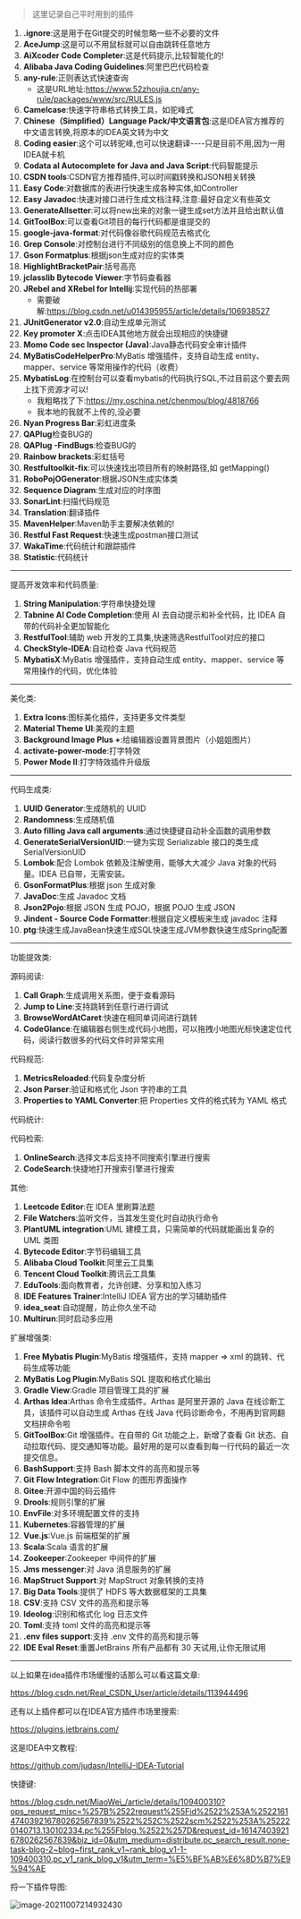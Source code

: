 > 这里记录自己平时用到的插件	

1. **.ignore**:这是用于在Git提交的时候忽略一些不必要的文件
2. **AceJump**:这是可以不用鼠标就可以自由跳转任意地方
3. **AiXcoder Code Completer**:这是代码提示,比较智能化的!
4. **Alibaba Java Coding Guidelines**:阿里巴巴代码检查
5. **any-rule**:正则表达式快速查询
   - 这是URL地址:https://www.52zhoujia.cn/any-rule/packages/www/src/RULES.js
6. **Camelcase**:快速字符串格式转换工具，如驼峰式
7. **Chinese（Simplified）Language Pack/中文语言包**:这是IDEA官方推荐的中文语言转换,将原本的IDEA英文转为中文
8. **Coding easier**:这个可以转驼峰,也可以快速翻译----只是目前不用,因为一用IDEA就卡机
9. **Codata al Autocomplete for Java and Java Script**:代码智能提示
10. **CSDN tools**:CSDN官方推荐插件,可以时间戳转换和JSON相关转换
11. **Easy Code**:对数据库的表进行快速生成各种实体,如Controller
12. **Easy Javadoc**:快速对接口进行生成文档注释,注意:最好自定义有些英文
13. **GenerateAllsetter**:可以将new出来的对象一键生成set方法并且给出默认值
14. **GitToolBox**:可以查看Git项目的每行代码都是谁提交的
15. **google-java-format**:对代码像谷歌代码规范去格式化
16. **Grep Console**:对控制台进行不同级别的信息换上不同的颜色
17. **Gson Formatplus**:根据json生成对应的实体类
18. **HighlightBracketPair**:括号高亮
19. **jclasslib Bytecode Viewer**:字节码查看器
20. **JRebel and XRebel for Intellij**:实现代码的热部署
    - 需要破解:https://blog.csdn.net/u014395955/article/details/106938527
21. **JUnitGenerator v2.0**:自动生成单元测试
22. **Key promoter X**:点击IDEA其他地方就会出现相应的快捷键
23. **Momo Code sec Inspector (Java)**:Java静态代码安全审计插件
24. **MyBatisCodeHelperPro**:MyBatis 增强插件，支持自动生成 entity、mapper、service 等常用操作的代码（收费）
25. **MybatisLog**:在控制台可以查看mybatis的代码执行SQL,不过目前这个要去网上找下资源才可以!
    - 我粗略找了下:https://my.oschina.net/chenmou/blog/4818766
    - 我本地的我就不上传的,没必要
26. **Nyan Progress Bar**:彩虹进度条
27. **QAPlug**检查BUG的
28. **QAPlug -FindBugs**:检查BUG的
29. **Rainbow brackets**:彩虹括号
30. **Restfultoolkit-fix**:可以快速找出项目所有的映射路径,如 getMapping()
31. **RoboPojOGenerator**:根据JSON生成实体类
32. **Sequence Diagram**:生成对应的时序图
33. **SonarLint**:扫描代码规范
34. **Translation**:翻译插件
35. **MavenHelper**:Maven助手主要解决依赖的!
36. **Restful Fast Request**:快速生成postman接口测试
37. **WakaTime**:代码统计和跟踪插件
38. **Statistic**:代码统计

------

提高开发效率和代码质量:

1. **String Manipulation**:字符串快捷处理
2. **Tabnine AI Code Completion**:使用 AI 去自动提示和补全代码，比 IDEA 自带的代码补全更加智能化
3. **RestfulTool**:辅助 web 开发的工具集,快速筛选RestfulTool对应的接口
4. **CheckStyle-IDEA**:自动检查 Java 代码规范
5. **MybatisX**:MyBatis 增强插件，支持自动生成 entity、mapper、service 等常用操作的代码，优化体验

------

美化类:

1. **Extra Icons**:图标美化插件，支持更多文件类型
2. **Material Theme UI**:美观的主题
3. **Background Image Plus +**:给编辑器设置背景图片（小姐姐图片）
4. **activate-power-mode**:打字特效
5. **Power Mode II**:打字特效插件升级版

------

代码生成类:

1. **UUID Generator**:生成随机的 UUID
2. **Randomness**:生成随机值
3. **Auto filling Java call arguments**:通过快捷键自动补全函数的调用参数
4. **GenerateSerialVersionUID**:一键为实现 Serializable 接口的类生成 SerialVersionUID
5. **Lombok**:配合 Lombok 依赖及注解使用，能够大大减少 Java 对象的代码量。IDEA 已自带，无需安装。
6. **GsonFormatPlus**:根据 json 生成对象
7. **JavaDoc**:生成 Javadoc 文档
8. **Json2Pojo**:根据 JSON 生成 POJO，根据 POJO 生成 JSON
9. **Jindent - Source Code Formatter**:根据自定义模板来生成 javadoc 注释
10. **ptg**:快速生成JavaBean快速生成SQL快速生成JVM参数快速生成Spring配置

------

功能提效类:

源码阅读:

1. **Call Graph**:生成调用关系图，便于查看源码
2. **Jump to Line**:支持跳转到任意行进行调试
3. **BrowseWordAtCaret**:快速在相同单词间进行跳转
4. **CodeGlance**:在编辑器右侧生成代码小地图，可以拖拽小地图光标快速定位代码，阅读行数很多的代码文件时非常实用

代码规范:

1. **MetricsReloaded**:代码复杂度分析
2. **Json Parser**:验证和格式化 Json 字符串的工具
3. **Properties to YAML Converter**:把 Properties 文件的格式转为 YAML 格式

代码统计:

代码检索:

1. **OnlineSearch**:选择文本后支持不同搜索引擎进行搜索
2. **CodeSearch**:快捷地打开搜索引擎进行搜索

其他:

1. **Leetcode Editor**:在 IDEA 里刷算法题
2. **File Watchers**:监听文件，当其发生变化时自动执行命令
3. **PlantUML integration**:UML 建模工具，只需简单的代码就能画出复杂的 UML 类图
4. **Bytecode Editor**:字节码编辑工具
5. **Alibaba Cloud Toolkit**:阿里云工具集
6. **Tencent Cloud Toolkit**:腾讯云工具集
7. **EduTools**:面向教育者，允许创建、分享和加入练习
8. **IDE Features Trainer**:IntelliJ IDEA 官方出的学习辅助插件
9. **idea_seat**:自动提醒，防止你久坐不动
10. **Multirun**:同时启动多应用

扩展增强类:

1. **Free Mybatis Plugin**:MyBatis 增强插件，支持 mapper => xml 的跳转、代码生成等功能
2. **MyBatis Log Plugin**:MyBatis SQL 提取和格式化输出
3. **Gradle View**:Gradle 项目管理工具的扩展
4. **Arthas Idea**:Arthas 命令生成插件。Arthas 是阿里开源的 Java 在线诊断工具，该插件可以自动生成 Arthas 在线 Java 代码诊断命令，不用再到官网翻文档拼命令啦
5. **GitToolBox**:Git 增强插件。在自带的 Git 功能之上，新增了查看 Git 状态、自动拉取代码、提交通知等功能。最好用的是可以查看到每一行代码的最近一次提交信息。
6. **BashSupport**:支持 Bash 脚本文件的高亮和提示等
7. **Git Flow Integration**:Git Flow 的图形界面操作
8. **Gitee**:开源中国的码云插件
9. **Drools**:规则引擎的扩展
10. **EnvFile**:对多环境配置文件的支持
11. **Kubernetes**:容器管理的扩展
12. **Vue.js**:Vue.js 前端框架的扩展
13. **Scala**:Scala 语言的扩展
14. **Zookeeper**:Zookeeper 中间件的扩展
15. **Jms messenger**:对 Java 消息服务的扩展
16. **MapStruct Support**:对 MapStruct 对象转换的支持
17. **Big Data Tools**:提供了 HDFS 等大数据框架的工具集
18. **CSV**:支持 CSV 文件的高亮和提示等
19. **Ideolog**:识别和格式化 log 日志文件
20. **Toml**:支持 toml 文件的高亮和提示等
21. **.env files support**:支持 .env 文件的高亮和提示等
22. **IDE Eval Reset**:重置JetBrains 所有产品都有 30 天试用,让你无限试用

****

以上如果在idea插件市场缓慢的话那么可以看这篇文章:

https://blog.csdn.net/Real_CSDN_User/article/details/113944496

还有以上插件都可以在IDEA官方插件市场里搜索:

https://plugins.jetbrains.com/

这是IDEA中文教程:

https://github.com/judasn/IntelliJ-IDEA-Tutorial

快捷键:

https://blog.csdn.net/MiaoWei_/article/details/109400310?ops_request_misc=%257B%2522request%255Fid%2522%253A%2522161474039216780262567839%2522%252C%2522scm%2522%253A%252220140713.130102334.pc%255Fblog.%2522%257D&request_id=161474039216780262567839&biz_id=0&utm_medium=distribute.pc_search_result.none-task-blog-2~blog~first_rank_v1~rank_blog_v1-1-109400310.pc_v1_rank_blog_v1&utm_term=%E5%BF%AB%E6%8D%B7%E9%94%AE

捋一下插件导图:

![image-20211007214932430](https://springcloud-hrm-miao.oss-cn-beijing.aliyuncs.com/markdown/imgs/image-20211007214932430.png)

